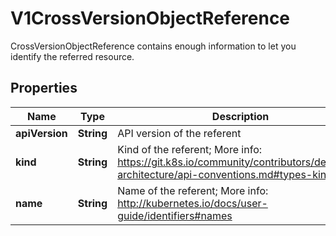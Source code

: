 

# V1CrossVersionObjectReference

CrossVersionObjectReference contains enough information to let you identify the referred resource.

## Properties

| Name | Type | Description | Notes |
|------------ | ------------- | ------------- | -------------|
|**apiVersion** | **String** | API version of the referent |  [optional] |
|**kind** | **String** | Kind of the referent; More info: https://git.k8s.io/community/contributors/devel/sig-architecture/api-conventions.md#types-kinds\&quot; |  |
|**name** | **String** | Name of the referent; More info: http://kubernetes.io/docs/user-guide/identifiers#names |  |



